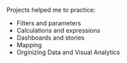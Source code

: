 Projects helped me to practice:
- Filters and parameters
- Calculations and expressions
- Dashboards and stories
- Mapping
- Orginizing Data and Visual Analytics
